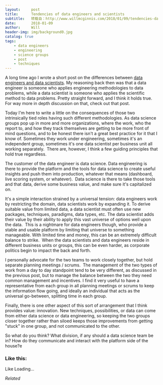 ```yaml
---
layout:     post
title:      Tendencies of data engineers and scientists
subtitle:   转载自：http://www.willmcginnis.com/2018/01/09/tendencies-data-engineers-scientists/
date:       2018-01-09
author:     Will
header-img: img/background0.jpg
catalog: true
tags:
    - data engineers
    - engineering
    - science groups
    - post
    - techniques
---
```


A long time ago I wrote a short post on the differences between [data engineers and data scientists](http://www.willmcginnis.com/2015/10/31/data-science-vs-data-engineering). My reasoning back then was that a data engineer is someone who applies engineering methodologies to data problems, while a data scientist is someone who applies the scientific method to data problems. Pretty straight forward, and I think it holds true.  For way more in depth discussion on that, check out that post.

Today I'm here to write a little on the consequences of those two intrinsically tied roles having such different methodologies. As data science groups pop up in more and more organizations, where the work, who the report to, and how they track themselves are getting to be more front of mind questions, and to be honest there isn't a great best practice for it that I know of. Sometimes they work under engineering, sometimes it's an independent group, sometimes it's one data scientist per business unit all working separately.  There are, however, I think a few guiding principles that hold true regardless.

The customer of the data engineer is data science. Data engineering is there to provide the platform and the tools for data science to create useful insights and push them into production, whatever that means (dashboard, live scoring system, or whatever).  Data science is there to take those tools and that data, derive some business value, and make sure it's capitalized on.

It's a simple interaction strained by a universal tension: data engineers work by restricting the domain, data scientists work by expanding it. To derive suitable value from limited data, a data scientist must often use new packages, techniques, paradigms, data types, etc. The data scientist adds their value by their ability to apply this vast universe of options well upon the data.  This is a nightmare for data engineers though, who provide a stable and usable platform by limiting that universe to something manageable. With limited time and money, this can be an extremely difficult balance to strike.  When the data scientists and data engineers reside in different business units or groups, this can be even harder, as corporate politics begin to impact the back and forth.

I personally advocate for the two teams to work closely together, but hold separate planning meetings / scrums.  The management of the two types of work from a day to day standpoint tend to be very different, as discussed in the previous post, but to manage the balance between the two they need common management and incentives. I find it very useful to have a representative from each group in all planning meetings or scrums to keep the information flow going, and ideally an individual that acts as the universal go-between, splitting time in each group.

Finally, there is one other aspect of this sort of arrangement that I think provides value: innovation. New techniques, possibilities, or data can come from either data science or data engineering, so keeping the two groups closer together rather than siloed keeps those improvements from getting "stuck" in one group, and not communicated to the other.

So what do you think? What division, if any should a data science team be in? How do they communicate and interact with the platform side of the house?e

### Like this:

Like Loading...


*Related*

